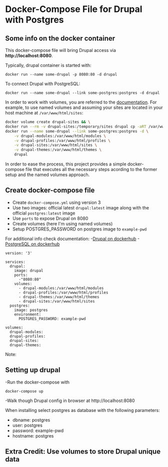 # Docker-Compose File for Drupal with Postgres

## Some info on the docker container

This docker-compose file will bring Drupal access via **http://localhost:8080**.

Typically, drupal container is started with:

    docker run --name some-drupal -p 8080:80 -d drupal

To connect Drupal with PostgreSQL:

    docker run --name some-drupal --link some-postgres:postgres -d drupal

In order to work with volumes, you are referred to the  [documentation](https://hub.docker.com/_/drupal/). For example, to use named volumes and assuming your sites are located in your host machine at `/var/www/html/sites`:

```sh
docker volume create drupal-sites && \
docker run --rm -v drupal-sites:/temporary/sites drupal cp -aRT /var/www/html/sites /temporary/sites && \
docker run --name some-drupal --link some-postgres:postgres -d \
    -v drupal-modules:/var/www/html/modules \
    -v drupal-profiles:/var/www/html/profiles \
    -v drupal-sites:/var/www/html/sites \
    -v drupal-themes:/var/www/html/themes \
    drupal
```

In order to ease the process, this project provides a simple docker-compose file that executes all the necessary steps acording to the former setup and the named volumes approach.

## Create docker-compose file

- Create `docker-compose.yml` using version 3
- Use two images: official latest `drupal:latest` image along with the official `postgres:latest` image
- Use `ports` to expose Drupal on 8080
- Create volumes (here I'm using named volumes)
- Setup POSTGRES_PASSWORD on postgres image to `example-pwd`

For additional info check documentation: 
-[Drupal on dockerhub](https://hub.docker.com/_/drupal/)
-[PostgreSQL on dockerhub](https://hub.docker.com/_/postgres)

```docker
version: '3'

services:
  drupal:
    image: drupal
    ports:
      -"8080:80"
    volumes:
      - drupal-modules:/var/www/html/modules
      - drupal-profiles:/var/www/html/profiles
      - drupal-themes:/var/www/html/themes
      - drupal-sites:/var/www/html/sites
  postgres:
    image: postgres
    environment:
      POSTGRES_PASSWORD: example-pwd

volumes:
  drupal-modules:
  drupal-profiles:
  drupal-sites:
  drupal-themes:
```

Note:

## Setting up drupal

-Run the docker-compose with

    docker-compose up

-Walk though Drupal config in browser at http://localhost:8080

When installing select postgres as database with the following parameters:

- dbname: postgres
- user: postgres
- password: example-pwd
- hostname: postgres

## Extra Credit: Use volumes to store Drupal unique data
